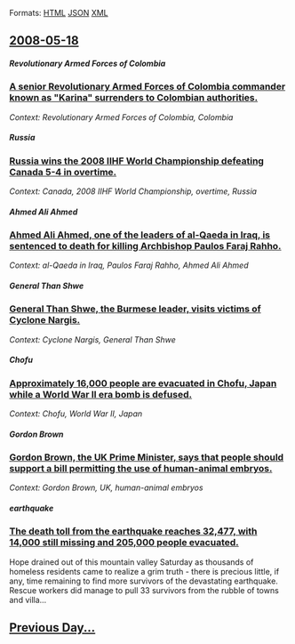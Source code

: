 
Formats: [HTML](2008/05/18/index.html)  [JSON](2008/05/18/index.json)  [XML](2008/05/18/index.xml)  

## [2008-05-18](/news/2008/05/18/index.md)

##### Revolutionary Armed Forces of Colombia
### [ A senior Revolutionary Armed Forces of Colombia commander known as "Karina" surrenders to Colombian authorities. ](/news/2008/05/18/a-senior-revolutionary-armed-forces-of-colombia-commander-known-as-karina-surrenders-to-colombian-authorities.md)
_Context: Revolutionary Armed Forces of Colombia, Colombia_

##### Russia
### [ Russia wins the 2008 IIHF World Championship defeating Canada 5-4 in overtime. ](/news/2008/05/18/russia-wins-the-2008-iihf-world-championship-defeating-canada-5-4-in-overtime.md)
_Context: Canada, 2008 IIHF World Championship, overtime, Russia_

##### Ahmed Ali Ahmed
### [ Ahmed Ali Ahmed, one of the leaders of al-Qaeda in Iraq, is sentenced to death for killing Archbishop Paulos Faraj Rahho. ](/news/2008/05/18/ahmed-ali-ahmed-one-of-the-leaders-of-al-qaeda-in-iraq-is-sentenced-to-death-for-killing-archbishop-paulos-faraj-rahho.md)
_Context: al-Qaeda in Iraq, Paulos Faraj Rahho, Ahmed Ali Ahmed_

##### General Than Shwe
### [ General Than Shwe, the Burmese leader, visits victims of Cyclone Nargis. ](/news/2008/05/18/general-than-shwe-the-burmese-leader-visits-victims-of-cyclone-nargis.md)
_Context: Cyclone Nargis, General Than Shwe_

##### Chofu
### [ Approximately 16,000 people are evacuated in Chofu, Japan while a World War II era bomb is defused. ](/news/2008/05/18/approximately-16-000-people-are-evacuated-in-chofu-japan-while-a-world-war-ii-era-bomb-is-defused.md)
_Context: Chofu, World War II, Japan_

##### Gordon Brown
### [ Gordon Brown, the UK Prime Minister, says that people should support a bill permitting the use of human-animal embryos. ](/news/2008/05/18/gordon-brown-the-uk-prime-minister-says-that-people-should-support-a-bill-permitting-the-use-of-human-animal-embryos.md)
_Context: Gordon Brown, UK, human-animal embryos_

##### earthquake
### [ The death toll from the earthquake reaches 32,477, with 14,000 still missing and 205,000 people evacuated. ](/news/2008/05/18/the-death-toll-from-the-earthquake-reaches-32-477-with-14-000-still-missing-and-205-000-people-evacuated.md)
Hope drained out of this mountain valley Saturday as thousands of homeless residents came to realize a grim truth - there is precious little, if any, time remaining to find more survivors of the devastating earthquake. Rescue workers did manage to pull 33 survivors from the rubble of towns and villa...

## [Previous Day...](/news/2008/05/17/index.md)

